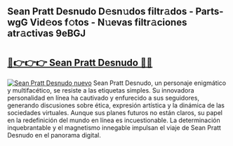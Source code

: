 ## Sean Pratt Desnudo D𝚎sn𝚞dos filtr𝚊dos - Parts-wgG Vid𝚎os f𝚘tos - N𝚞evas filtr𝚊ciones atr𝚊ctivas 9eBGJ

# <h2><a href="http://mb68clv.tromn.icu/?c=Sean+Pratt+Desnudo">🔗👉👉👉 Sean Pratt Desnudo 🔗🔗</a></h2>

[![Sean Pratt Desnudo nuevo](https://i.imgur.com/pEAQMta.gif)](http://mb68clv.tromn.icu/?c=Sean+Pratt+Desnudo)
Sean Pratt Desnudo, un personaje enigmático y multifacético, se resiste a las etiquetas simples. Su innovadora personalidad en línea ha cautivado y enfurecido a sus seguidores, generando discusiones sobre ética, expresión artística y la dinámica de las sociedades virtuales. Aunque sus planes futuros no están claros, su papel en la redefinición del mundo en línea es incuestionable. La determinación inquebrantable y el magnetismo innegable impulsan el viaje de Sean Pratt Desnudo en el panorama digital.
